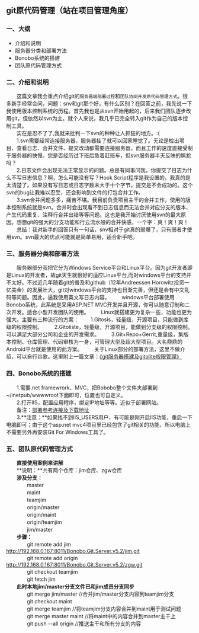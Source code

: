 ## git原代码管理（站在项目管理角度）
### 一、大纲
* 介绍和说明
* 服务器分类和部署方法
* Bonobo系统的搭建
* 团队原代码管理方式
### 二、介绍和说明
　　这篇文章我会重点介绍git的`服务器端部署过程`和`团队协同开发原代码管理方式`。很多新手经常会问，问题：snv和git那个好，有什么区别？在回答之前，我先说一下我使用版本控制系统的历程。首先我也是从svn开始用起的，后来我们团队逐步改用git，但依然以svn为主。就个人来说，我几乎已完全转入git作为自己的版本控制工具。  
　　实在是忍不了了,我就来批判一下svn的种种让人抓狂的地方。:(  
　　1.svn需要经常连接服务器，服务器挂了就可以回家睡觉了。无论是检出项目、查看日志、合并文件、提交改动都需要连接服务器，而且工作的速度直接受制于服务器的快慢。您是否经历过下班后急着赶班车，但svn服务器半天反映的尴尬吗？  
　　2.日志文件会出现无法正常显示的问题。总是有同事问我，你提交了日志为什么不写日志信息？啊，怎么可能没有写？Hook Script程序是我设置的，我真的是太清楚了。如果没有写日志或日志字数未大于十个字节，提交是不会成功的。这个svn的bug让我难以忍受，还会影响到文件的打包合并工作。  
　　3.svn合并问题多多，痛苦不堪。我目前负责项目主干的合并工作，使用的版本控制系统就是svn。合并时会出现看不到日志信息而无法合并对应分支的版本、产生代码重复、注释行合并出错等等问题。这也是我开始讨厌使用svn的最大原因。想想git的强大的分支功能和行云流水般的合并快感，一个字：爽！爽！爽！  
　　总结：我对新手的回答只有一句话，snv相对于git真的弱爆了，只有弱者才使用svn。svn最大的优点可能就是简单易用，适合新手吧。  
### 三、服务器分类和部署方法
　　服务器部分我把它分为Windows Service平台和Linux平台。因为git开发者即是Linux的开发者，故git天生就很好的适应Linux平台,而对windows平台的支持并不太好。不过近几年随着git的普及和github（12年Andreessen Horowitz投资一亿美金）的发展壮大，git对windows平台的支持也日渐完善，但还是会有中文乱码等问题。因此，逼我使用英文写日志内容。
　　windows平台部署使用Bonobo系统，此系统是采用ASP.NET MVC开发并且开源，你可以随意订制和二次开发。适合小型开发团队的使用。
　　Linux就搭建更为复杂一些，功能也更为强大。主要有三种流行的方案：
　　1.Gitosis，轻量级，开源项目，只能做到库级的权限控制。
　　2.Gitoliste，轻量级，开源项目，能做到分支级的权限控制。可以满足大部分公司和企业的开发需求。
　　3.Git+Repo+Gerrit,重量级，集版本控制、仓库管理、代码审核为一身，可管理大型及超大型项目。大名鼎鼎的Android平台就是使用的此方案。
　　关于Linux部分的部署方法，这里不做介绍，可以自行谷歌。这里附上一篇文章：[《git服务器搭建及gitolite权限管理》](http://blog.csdn.net/redstarofsleep/article/details/45092135)  
### 四、Bonobo系统的搭建
　　1.需要.net framewrork、MVC，把Bobobo整个文件夹部署到~/inetpub/wwwwroot下面即可，位置也可自定义。  
　　2.打开IIS，配置应用程序，绑定IP地址等等。近似于部署网站。  
　　备注：[部署参考连接及下载地址](https://bonobogitserver.com/install/)  
　　3.**注意：**如果找不到IIS_USERS用户，有可能是刚开启IIS功能，重启一下电脑即可；由于这个asp.net mvc4项目里已经包含了git相关的功能，所以电脑上不需要另外再安装Git For Windows工具了。
### 五、团队原代码管理方式
　　**直接使用案例来讲解**  
　　**说明：**共有两个仓库：jim仓库、zgw仓库  
　　**涉及分支：**  
　　　　master  
　　　　maint  
　　　　teamjim  
　　　　origin/master  
　　　　origin/maint  
　　　　origin/teamjim  
　　　　jim/master  
　　**步骤：**  
　　　　git remote add jim http://192.168.0.167:8011/Bonobo.Git.Server.v5.2/jim.git  
　　　　git remote add origin http://192.168.0.167:8011/Bonobo.Git.Server.v5.2/zgw.git  
　　　　git checkout teamjim  
　　　　git fetch jim  
　　**此时本地jim/master分支文件已和jim成员分支同步**  
　　　　git merge jim/master	//合并jim/master分支内容到teamjim分支  
　　　　git checkout maint  
　　　　git merge teamjim		//将teamjim分支内容合并到maint用于测试问题  
　　　　git merge master maint		//将maint中的内容合并到master主干上  
　　　　git push --all origin		//推送主干和所有分支的内容  
